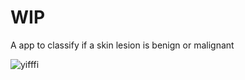# WIP

A app to classify if a skin lesion is benign or malignant

![yifffi](https://user-images.githubusercontent.com/16994191/190175443-11f0487b-8fed-4c81-88b3-7916cef71345.gif)

